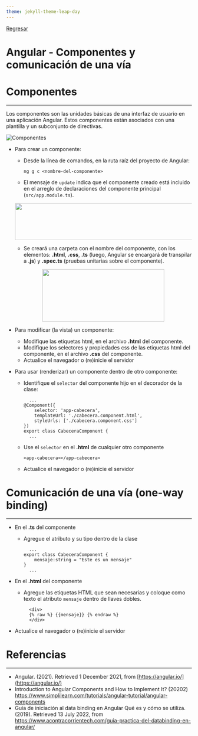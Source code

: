```yaml
---
theme: jekyll-theme-leap-day
---
```


[Regresar](/DAWM-2022/)

Angular - Componentes y comunicación de una vía
=======================================================


Componentes
===========

* * *

Los componentes son las unidades básicas de una interfaz de usuario en una aplicación Angular. Estos componentes están asociados con una plantilla y un subconjunto de directivas.

![Componentes](https://www.simplilearn.com/ice9/free_resources_article_thumb/Components_Heirarchy-Angular_Components.PNG)

* Para crear un componente:

    + Desde la línea de comandos, en la ruta raíz del proyecto de Angular:
      ```
      ng g c <nombre-del-componente>
      ```
    + El mensaje de `update` indica que el componente creado está incluido en el arreglo de declaraciones del componente principal (`src/app.module.ts`).

    <p align="center">
      <img width="790" height="100" src="https://www.simplilearn.com/ice9/free_resources_article_thumb/Component_Message.PNG">
    </p>

    + Se creará una carpeta con el nombre del componente, con los elementos: **.html**, **.css**, **.ts** (luego, Angular se encargará de transpilar a **.js**) y **.spec.ts** (pruebas unitarias sobre el componente).

    <p align="center">
      <img width="331" height="142" src="https://www.simplilearn.com/ice9/free_resources_article_thumb/Create_component.PNG">
    </p>

    
    

* Para modificar (la vista) un componente:

    + Modifique las etiquetas html, en el archivo **.html** del componente.
    + Modifique los selectores y propiedades css de las etiquetas html del componente, en el archivo **.css** del componente.
    + Actualice el navegador o (re)inicie el servidor

* Para usar (renderizar) un componente dentro de otro componente:
    
    + Identifique el `selector` del componente hijo en el decorador de la clase:
      ```
        ...
      @Component({
          selector: 'app-cabecera',
          templateUrl: './cabecera.component.html',
          styleUrls: ['./cabecera.component.css']
      })
      export class CabeceraComponent {
        ...
      ```

    + Use el `selector` en el **.html** de cualquier otro componente
      ```
      <app-cabecera></app-cabecera>
      ``` 

    + Actualice el navegador o (re)inicie el servidor



Comunicación de una vía (one-way binding) 
=========================================

* * *

* En el **.ts** del componente

  + Agregue el atributo y su tipo dentro de la clase

    ```
      ...
    export class CabeceraComponent {
        mensaje:string = "Este es un mensaje"
    }
      ...
    ```
* En el **.html** del componente
  
  + Agregue las etiquetas HTML que sean necesarias y coloque como texto el atributo `mensaje` dentro de llaves dobles.
  
    ```
      <div>
      {% raw %} {{mensaje}} {% endraw %} 
      </div>
    ```

* Actualice el navegador o (re)inicie el servidor
    


Referencias 
===========

* * *

* Angular. (2021). Retrieved 1 December 2021, from [https://angular.io/](https://angular.io/)
* Introduction to Angular Components and How to Implement It? (20202) https://www.simplilearn.com/tutorials/angular-tutorial/angular-components
* Guía de iniciación al data binding en Angular Qué es y cómo se utiliza. (2019). Retrieved 13 July 2022, from https://www.acontracorrientech.com/guia-practica-del-databinding-en-angular/